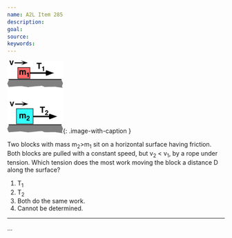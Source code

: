 ```yaml
---
name: A2L Item 285
description: 
goal: 
source: 
keywords: 
---
```


![Item285_fig1.gif](../images/Item285_fig1.gif){: .image-with-caption } 

Two blocks with mass m<sub>2</sub>>m<sub>1</sub> sit on a horizontal
surface having friction. Both blocks are pulled with a constant speed,
but v<sub>2</sub> < v<sub>1</sub>, by a rope under tension.  Which
tension does the most work moving the block a distance D along the
surface?

1. T<sub>1</sub>
2. T<sub>2</sub>
3. Both do the same work.
4. Cannot be determined.

<hr/>


...
